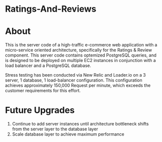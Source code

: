 # Ratings-And-Reviews

# About 
This is the server code of a high-traffic e-commerce web application with a micro-service oriented architecture, specifically for the Ratings & Review component. This server code contains optemized PostgreSQL queries, and is designed to be deployed on multiple EC2 instances in conjunction with a load balancer and a PostgreSQL database. 

Stress testing has been conducted via New Relic and Loader.io on a 3 server, 1 database, 1 load-balancer configuration. This configuration achieves approximately 150,000 Request per minute, which exceeds the customer requirements for this effort. 

# Future Upgrades 
1. Continue to add server instances until architecture bottleneck shifts from the server layer to the database layer
2. Scale database layer to achieve maximum performance

